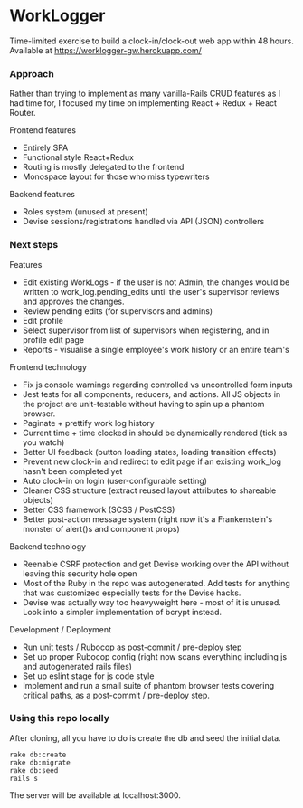 # WorkLogger

Time-limited exercise to build a clock-in/clock-out web app within 48 hours.
Available at https://worklogger-gw.herokuapp.com/

### Approach

Rather than trying to implement as many vanilla-Rails CRUD features as I had time for, I focused my time on implementing React + Redux + React Router.

Frontend features
* Entirely SPA
* Functional style React+Redux
* Routing is mostly delegated to the frontend
* Monospace layout for those who miss typewriters

Backend features
* Roles system (unused at present)
* Devise sessions/registrations handled via API (JSON) controllers

### Next steps

Features
* Edit existing WorkLogs - if the user is not Admin, the changes would be written to work_log.pending_edits until the user's supervisor reviews and approves the changes.
* Review pending edits (for supervisors and admins)
* Edit profile
* Select supervisor from list of supervisors when registering, and in profile edit page
* Reports - visualise a single employee's work history or an entire team's

Frontend technology
* Fix js console warnings regarding controlled vs uncontrolled form inputs
* Jest tests for all components, reducers, and actions. All JS objects in the project are unit-testable without having to spin up a phantom browser.
* Paginate + prettify work log history
* Current time + time clocked in should be dynamically rendered (tick as you watch)
* Better UI feedback (button loading states, loading transition effects)
* Prevent new clock-in and redirect to edit page if an existing work_log hasn't been completed yet
* Auto clock-in on login (user-configurable setting)
* Cleaner CSS structure (extract reused layout attributes to shareable objects)
* Better CSS framework (SCSS / PostCSS)
* Better post-action message system (right now it's a Frankenstein's monster of alert()s and component props)

Backend technology
* Reenable CSRF protection and get Devise working over the API without leaving this security hole open
* Most of the Ruby in the repo was autogenerated. Add tests for anything that was customized especially tests for the Devise hacks.
* Devise was actually way too heavyweight here - most of it is unused. Look into a simpler implementation of bcrypt instead.

Development / Deployment
* Run unit tests / Rubocop as post-commit / pre-deploy step
* Set up proper Rubocop config (right now scans everything including js and autogenerated rails files)
* Set up eslint stage for js code style
* Implement and run a small suite of phantom browser tests covering critical paths, as a post-commit / pre-deploy step. 

### Using this repo locally

After cloning, all you have to do is create the db and seed the initial data.
```
rake db:create
rake db:migrate
rake db:seed
rails s
```
The server will be available at localhost:3000.
